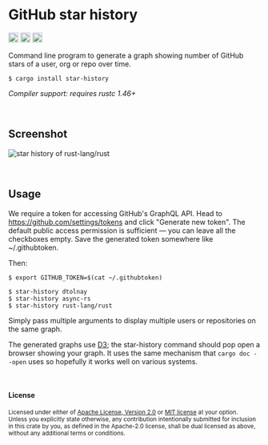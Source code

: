 GitHub star history
===================

[<img alt="github" src="https://img.shields.io/badge/github-dtolnay/star--history-8da0cb?style=for-the-badge&labelColor=555555&logo=github" height="20">](https://github.com/dtolnay/star-history)
[<img alt="crates.io" src="https://img.shields.io/crates/v/star-history.svg?style=for-the-badge&color=fc8d62&logo=rust" height="20">](https://crates.io/crates/star-history)
[<img alt="build status" src="https://img.shields.io/github/workflow/status/dtolnay/star-history/CI/master?style=for-the-badge" height="20">](https://github.com/dtolnay/star-history/actions?query=branch%3Amaster)

Command line program to generate a graph showing number of GitHub stars of a
user, org or repo over time.

```console
$ cargo install star-history
```

*Compiler support: requires rustc 1.46+*

<br>

## Screenshot

![star history of rust-lang/rust](https://user-images.githubusercontent.com/1940490/72231437-3761ff80-3570-11ea-8658-6a269feb3a21.png)

<br>

## Usage

We require a token for accessing GitHub's GraphQL API. Head to
https://github.com/settings/tokens and click "Generate new token". The default
public access permission is sufficient &mdash; you can leave all the checkboxes
empty. Save the generated token somewhere like ~/.githubtoken.

Then:

```console
$ export GITHUB_TOKEN=$(cat ~/.githubtoken)

$ star-history dtolnay
$ star-history async-rs
$ star-history rust-lang/rust
```

Simply pass multiple arguments to display multiple users or repositories on the
same graph.

The generated graphs use [D3](https://d3js.org/); the star-history command
should pop open a browser showing your graph. It uses the same mechanism that
`cargo doc --open` uses so hopefully it works well on various systems.

<br>

#### License

<sup>
Licensed under either of <a href="LICENSE-APACHE">Apache License, Version
2.0</a> or <a href="LICENSE-MIT">MIT license</a> at your option.
</sup>

<br>

<sub>
Unless you explicitly state otherwise, any contribution intentionally submitted
for inclusion in this crate by you, as defined in the Apache-2.0 license, shall
be dual licensed as above, without any additional terms or conditions.
</sub>
